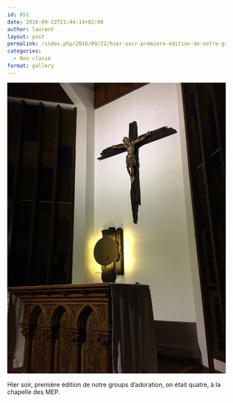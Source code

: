 ```yaml
---
id: 651
date: 2016-09-22T21:44:14+02:00
author: laurent
layout: post
permalink: /index.php/2016/09/22/hier-soir-premiere-edition-de-notre-groups/
categories:
  - Non classé
format: gallery
---
```

<img src="/images/2016/09/tumblr_odxdprzHpD1uuvt0bo1_1280.jpg" />

Hier soir, première édition de notre groups d&rsquo;adoration, on était quatre, à la chapelle des MEP.